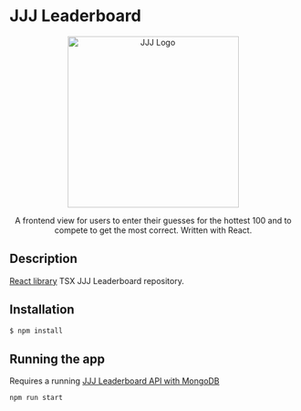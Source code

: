 # JJJ Leaderboard

<p align="center">
  <a href="https://www.abc.net.au/triplej/" target="blank"><img src="https://www.abc.net.au/triplej/img/meta/triplej.jpg" width="300" alt="JJJ Logo" /></a>
</p>
  
  <p align="center">A frontend view for users to enter their guesses for the hottest 100 and to compete to get the most correct. Written with React.</p>
    <p align="center">
    
## Description

[React library](https://reactjs.org) TSX JJJ Leaderboard repository.

## Installation

```bash
$ npm install
```

## Running the app

Requires a running [JJJ Leaderboard API with MongoDB](https://github.com/jt28828/triple-jay-leaderboard-api)
```bash
npm run start
```
